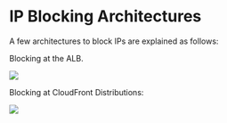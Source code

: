 # IP Blocking Architectures

A few architectures to block IPs are explained as follows:

Blocking at the ALB.

![](./../../img/alb_waf_ip_blocking.png)

Blocking at CloudFront Distributions:

![](./../../img/cloudfront_waf_ip_blocking.png)